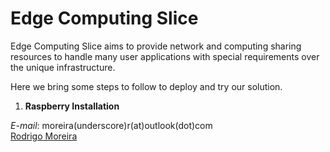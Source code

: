 # Edge Computing Slice
Edge Computing Slice aims to provide network and computing sharing resources to handle many user applications with special requirements over the unique infrastructure.

Here we bring some steps to follow to deploy and try our solution.

1. **Raspberry Installation**

*E-mail*: moreira(underscore)r(at)outlook(dot)com \
[Rodrigo Moreira](http://twitter.com/moreira_r)
